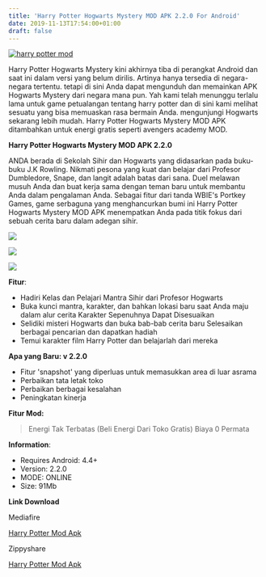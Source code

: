 ```yaml
---
title: 'Harry Potter Hogwarts Mystery MOD APK 2.2.0 For Android'
date: 2019-11-13T17:54:00+01:00
draft: false
---
```


[![](https://1.bp.blogspot.com/-8owWbB-wHJY/XcwzJULUENI/AAAAAAAAA6I/6n_vEimynzQkmJ03MMIzxuD10T5SJfapgCLcBGAsYHQ/s320/harry-potter-hogwarts-mystery-apk-1-picsay.jpg "harry potter mod")](https://1.bp.blogspot.com/-8owWbB-wHJY/XcwzJULUENI/AAAAAAAAA6I/6n_vEimynzQkmJ03MMIzxuD10T5SJfapgCLcBGAsYHQ/s1600/harry-potter-hogwarts-mystery-apk-1-picsay.jpg)

  
Harry Potter Hogwarts Mystery kini akhirnya tiba di perangkat Android dan saat ini dalam versi yang belum dirilis. Artinya hanya tersedia di negara-negara tertentu. tetapi di sini Anda dapat mengunduh dan memainkan APK Hogwarts Mystery dari negara mana pun. Yah kami telah menunggu terlalu lama untuk game petualangan tentang harry potter dan di sini kami melihat sesuatu yang bisa memuaskan rasa bermain Anda. mengunjungi Hogwarts sekarang lebih mudah. Harry Potter Hogwarts Mystery MOD APK ditambahkan untuk energi gratis seperti avengers academy MOD.  
  
**Harry Potter Hogwarts Mystery MOD APK 2.2.0**  
  
ANDA berada di Sekolah Sihir dan Hogwarts yang didasarkan pada buku-buku J.K Rowling. Nikmati pesona yang kuat dan belajar dari Profesor Dumbledore, Snape, dan langit adalah batas dari sana. Duel melawan musuh Anda dan buat kerja sama dengan teman baru untuk membantu Anda dalam pengalaman Anda. Sebagai fitur dari tanda WBIE's Portkey Games, game serbaguna yang menghancurkan bumi ini Harry Potter Hogwarts Mystery MOD APK menempatkan Anda pada titik fokus dari sebuah cerita baru dalam adegan sihir.  
  

[![](https://1.bp.blogspot.com/-KDiR5XLyZwA/Xcw0-Qb9I5I/AAAAAAAAA6U/LK6a5JUXsPUAR5L8fG35J76TbRmvrqy5gCLcBGAsYHQ/s320/harry-potter-hogwarts-mystery-mod-apk.jpg)](https://1.bp.blogspot.com/-KDiR5XLyZwA/Xcw0-Qb9I5I/AAAAAAAAA6U/LK6a5JUXsPUAR5L8fG35J76TbRmvrqy5gCLcBGAsYHQ/s1600/harry-potter-hogwarts-mystery-mod-apk.jpg)

  

[![](https://1.bp.blogspot.com/-zEe5Sh9EV2o/Xcw1CRsb_FI/AAAAAAAAA6Y/tV9kt7yyIWE_o2EZ66saEjJj8IF87iX0wCLcBGAsYHQ/s320/hogwarts-mystery-mod-apk.jpg)](https://1.bp.blogspot.com/-zEe5Sh9EV2o/Xcw1CRsb_FI/AAAAAAAAA6Y/tV9kt7yyIWE_o2EZ66saEjJj8IF87iX0wCLcBGAsYHQ/s1600/hogwarts-mystery-mod-apk.jpg)

  

[![](https://1.bp.blogspot.com/-_ky6QQlM0PQ/Xcw1F9Cl5jI/AAAAAAAAA6c/AYWpzZt2QzsbbDgX4BBi6kpMlZ2hSwPbQCLcBGAsYHQ/s320/hogwarts-mystery-apk-mod.jpg)](https://1.bp.blogspot.com/-_ky6QQlM0PQ/Xcw1F9Cl5jI/AAAAAAAAA6c/AYWpzZt2QzsbbDgX4BBi6kpMlZ2hSwPbQCLcBGAsYHQ/s1600/hogwarts-mystery-apk-mod.jpg)

  
**Fitur**:  
  

*   Hadiri Kelas dan Pelajari Mantra Sihir dari Profesor Hogwarts
*   Buka kunci mantra, karakter, dan bahkan lokasi baru saat Anda maju dalam alur cerita Karakter Sepenuhnya Dapat Disesuaikan
*   Selidiki misteri Hogwarts dan buka bab-bab cerita baru Selesaikan berbagai pencarian dan dapatkan hadiah
*   Temui karakter film Harry Potter dan belajarlah dari mereka

  
**Apa yang Baru: v 2.2.0**  
  

*   Fitur 'snapshot' yang diperluas untuk memasukkan area di luar asrama
*   Perbaikan tata letak toko
*   Perbaikan berbagai kesalahan
*   Peningkatan kinerja

  
**Fitur Mod:**  

> Energi Tak Terbatas (Beli Energi Dari Toko Gratis) Biaya 0 Permata

**Information**:  
  

*   Requires Android: 4.4+
*   Version: 2.2.0
*   MODE: ONLINE
*   Size: 91Mb

**Link Download**

  

Mediafire

[Harry Potter Mod Apk](https://soo.gd/o77S)

  

Zippyshare

[Harry Potter Mod Apk](https://soo.gd/6i82)